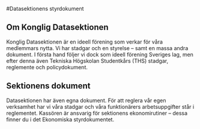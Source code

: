 #Datasektionens styrdokument

## Om Konglig Datasektionen

Konglig Datasektionen är en ideell förening som verkar för våra medlemmars nytta. Vi har stadgar och en styrelse – samt en massa andra dokument. I första hand följer vi dock som ideell förening Sveriges lag, men efter denna även Tekniska Högskolan Studentkårs (THS) stadgar, reglemente och policydokument.

## Sektionens dokument

Datasektionen har även egna dokument. För att reglera vår egen verksamhet har vi våra stadgar och våra funktionärers arbetsuppgifter står i reglementet. Kassören är ansvarig för sektionens ekonomirutiner – dessa finner du i det Ekonomiska styrdokumentet.
